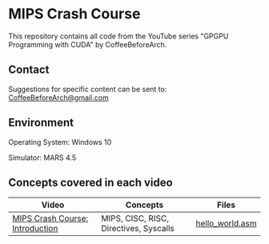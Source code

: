# MIPS Crash Course
This repository contains all code from the YouTube series "GPGPU Programming with CUDA" by CoffeeBeforeArch.

## Contact

Suggestions for specific content can be sent to: CoffeeBeforeArch@gmail.com

## Environment 
Operating System: Windows 10

Simulator: MARS 4.5

## Concepts covered in each video
| Video | Concepts | Files |
| ----- | -------- | ----- |
| <a href=https://youtu.be/0Rlzp9iugWM>MIPS Crash Course: Introduction</a> | MIPS, CISC, RISC, Directives, Syscalls | <a href=https://github.com/CoffeeBeforeArch/mips_crash_course/blob/master/intro/hello_world.asm >hello_world.asm</a> |
